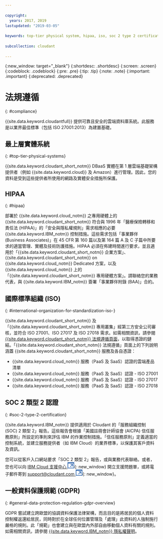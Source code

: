 ```yaml
---

copyright:
  years: 2017, 2019
lastupdated: "2019-03-05"

keywords: top-tier physical system, hipaa, iso, soc 2 type 2 certification, gdpr

subcollection: cloudant

---
```


{:new_window: target="_blank"}
{:shortdesc: .shortdesc}
{:screen: .screen}
{:codeblock: .codeblock}
{:pre: .pre}
{:tip: .tip}
{:note: .note}
{:important: .important}
{:deprecated: .deprecated}

<!-- Acrolinx: 2018-11-02 -->

# 法規遵循
{: #compliance}

{{site.data.keyword.cloudantfull}} 提供可靠且安全的雲端資料庫系統。此服務是以業界最佳標準（包括 ISO 27001:2013）為建置基礎。

## 最上層實體系統
{: #top-tier-physical-systems}

{{site.data.keyword.cloudant_short_notm}} DBaaS 實體在第 1 層雲端基礎架構提供者（例如 {{site.data.keyword.cloud}} 及 Amazon）進行管理。因此，您的資料是受到這些提供者所使用的網路及實體安全措施所保護。

## HIPAA
{: #hipaa}

部署於 {{site.data.keyword.cloud_notm}} 之專用硬體上的 {{site.data.keyword.cloudant_short_notm}} 符合與 1996 年「醫療保險轉移和責任法 (HIPAA)」的「安全與隱私權規則」需求相應的必要 {{site.data.keyword.IBM_notm}} 控制措施。這些需求包括「事業夥伴 (Business Associates)」在 45 CFR 第 160 篇以及第 164 篇 A 及 C 子篇中所要求的適當管理、實體及技術防護措施。HIPAA 必須在佈建時間進行要求，並且適用於「{{site.data.keyword.cloudant_short_notm}} 企業方案」、{{site.data.keyword.cloudant_short_notm}} on {{site.data.keyword.cloud_notm}} Dedicated 方案，以及 {{site.data.keyword.cloud_notm}} 上的「{{site.data.keyword.cloudant_short_notm}} 專用硬體方案」。請聯絡您的業務代表，與 {{site.data.keyword.IBM_notm}} 簽署「事業夥伴附錄 (BAA)」合約。

## 國際標準組織 (ISO)
{: #international-organization-for-standardization-iso-}

{{site.data.keyword.cloudant_short_notm}} 及「{{site.data.keyword.cloudant_short_notm}} 專用叢集」經第三方安全公司審核，並符合 ISO 27001、ISO 27017 及 ISO 27018 需求。如需相關資訊，請參閱 [{{site.data.keyword.cloudant_short_notm}} 法規遵循頁面]( https://www.ibm.com/cloud/compliance)，以取得憑證的鏈結。「{{site.data.keyword.cloudant_short_notm}} 法規遵循」頁面上的下列說明涵蓋 {{site.data.keyword.cloudant_short_notm}} 服務及各自憑證：
 
- {{site.data.keyword.cloud_notm}} 服務（PaaS 及 SaaS）認證的雲端產品清單
- {{site.data.keyword.cloud_notm}} 服務（PaaS 及 SaaS）認證 - ISO 27001
- {{site.data.keyword.cloud_notm}} 服務（PaaS 及 SaaS）認證 - ISO 27017
- {{site.data.keyword.cloud_notm}} 服務（PaaS 及 SaaS）認證 - ISO 27018

## SOC 2 類型 2 認證
{: #soc-2-type-2-certification}

{{site.data.keyword.IBM_notm}} 提供適用於 Cloudant 的「服務組織控制 (SOC) 2 類型 2」報告。這些報告會根據「美國註冊會計師協會 (AICPA) 信任服務原則」所設定的準則來評估 IBM 的作業控制措施。「信任服務原則」定義適當的控制系統，並建立服務提供者（如 IBM Cloud）的業界標準，以保護其客戶資料及資訊。

您可以從客戶入口網站要求「SOC 2 類型 2」報告，或與業務代表聯絡。或者，您也可以向 [IBM Cloud 支援中心 ![外部鏈結圖示](../images/launch-glyph.svg "外部鏈結圖示")](https://www.ibm.com/cloud/support){: new_window} 開立支援問題單，或將電子郵件寄到 [support@cloudant.com ![外部鏈結圖示](../images/launch-glyph.svg "外部鏈結圖示")](mailto:support@cloudant.com){: new_window}。

## 一般資料保護規範 (GDPR)
{: #general-data-protection-regulation-gdpr-overview}

GDPR 嘗試建立跨歐盟的協調資料保護法律架構，而且目的是將居民的個人資料控制權返還給居民，同時對於在全球任何位置管理及「處理」此資料的人強制施行嚴格的規則。此「規範」也會建立與在歐盟內外部自由移動個人資料有關的規則。如需相關資訊，請參閱 [{{site.data.keyword.IBM_notm}} 隱私權聲明](https://www.ibm.com/privacy/)。

